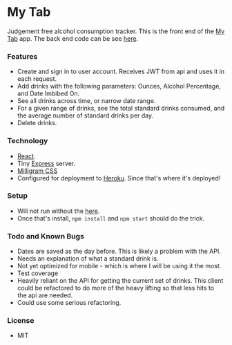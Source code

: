# My Tab

Judgement free alcohol consumption tracker.
This is the front end of the [My Tab](https://my-tab.herokuapp.com/) app.
The back end code can be see [here](https://github.com/JonathanWThom/my-tab-api).

### Features

* Create and sign in to user account. Receives JWT from api and uses it in each request.
* Add drinks with the following parameters: Ounces, Alcohol Percentage, and Date
Imbibed On.
* See all drinks across time, or narrow date range.
* For a given range of drinks, see the total standard drinks consumed, and the average
number of standard drinks per day.
* Delete drinks.

### Technology

* [React](http://reactjs.org/).
* Tiny [Express](http://expressjs.com/) server.
* [Milligram CSS](https://milligram.io/)
* Configured for deployment to [Heroku](https://heroku.com/). Since that's where it's deployed!

### Setup

* Will not run without the [here](https://github.com/JonathanWThom/my-tab-api).
* Once that's install, `npm install` and `npm start` should do the trick.

### Todo and Known Bugs

* Dates are saved as the day before. This is likely a problem with the API.
* Needs an explanation of what a standard drink is.
* Not yet optimized for mobile - which is where I will be using it the most.
* Test coverage
* Heavily reliant on the API for getting the current set of drinks. This client
could be refactored to do more of the heavy lifting so that less hits to the api
are needed.
* Could use some serious refactoring.

### License

* MIT
